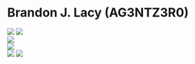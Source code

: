 # Brandon J. Lacy (AG3NTZ3R0)
![](https://img.shields.io/badge/Language-Python-brightgreen)
![](https://img.shields.io/badge/Web%20Framework-Django-brightgreen)
<br>
![](https://img.shields.io/badge/Certification-PCEP-blue)
<br>
![](https://img.shields.io/badge/Certification-Scientific%20Computing%20with%20Python-yellow)
<br>
![](https://img.shields.io/badge/University-Sacred%20Heart%20University-red)
![](https://img.shields.io/badge/Degree-BS%20Computer%20Science%20&%20Cybersecurity-red)
<br>
